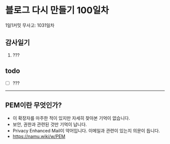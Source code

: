 # 블로그 다시 만들기 100일차

1일1커밋 무사고: 1031일차

## 감사일기

1. ???

## todo

- [ ] ???

---

## PEM이란 무엇인가?

- 이 확장자를 마주한 적이 있지만 자세히 찾아본 기억이 없습니다.
- 보안, 권한과 관련된 것만 기억이 납니다.
- Privacy Enhanced Mail이 약어입니다. 이메일과 관련이 있는지 의문이 듭니다.
- https://namu.wiki/w/PEM

